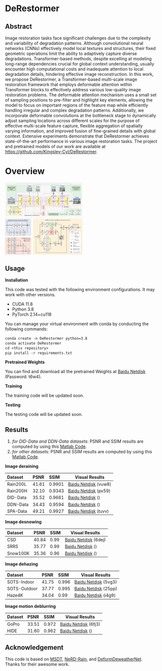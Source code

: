 # DeRestormer
## Abstract

Image restoration tasks face significant challenges due to the complexity and variability of degradation patterns. Although convolutional neural networks (CNNs) effectively model local textures and structures, their fixed geometric operations limit the ability to adaptively capture diverse degradations. Transformer-based methods, despite excelling at modeling long-range dependencies crucial for global context understanding, usually encounter high computational costs and inadequate attention to local degradation details, hindering effective image reconstruction. In this work, we propose DeRestormer, a Transformer-based multi-scale image restoration framework that employs deformable attention within Transformer blocks to effectively address various low-quality image restoration problems. The deformable attention mechanism uses a small set of sampling positions to pre-filter and highlight key elements, allowing the model to focus on important regions of the feature map while efficiently handling irregular and complex degradation patterns. Additionally, we incorporate deformable convolutions at the bottleneck stage to dynamically adjust sampling locations across different scales for the purpose of effective multi-scale feature capture, flexible aggregation of spatially varying information, and improved fusion of fine-grained details with global context. Extensive experiments demonstrate that DeRestormer achieves state-of-the-art performance in various image restoration tasks. The project and pretrained models of our work are available at https://github.com/Kingsley-Cyl/DeRestormer.

# Overview

<img src="fig/Overview.png" alt="[fig]" style="zoom: 25%;" />

## Usage

**Installation**

This code was tested with the following environment configurations. It may work with other versions.

- CUDA 11.8
- Python 3.8
- PyTorch 2.14+cu118

You can manage your virtual environment with conda by conducting the following commands: 

```shell
conda create -n DeRestormer python=3.8
conda activate DeRestormer
cd <this repository>
pip install -r requirements.txt
```

**Pretrained Weights**

You can find and download all the pretrained Weights at  [Baidu Netdisk](https://pan.baidu.com/s/16BLNtCYDTRcOQpZpTosrAQ?pwd=t6w4) (Password: t6w4).

**Training**

The training code will be updated soon.

**Testing**

The testing code will be updated soon.

## Results

1. *for DID-Data and DDN-Data datasets*: PSNR and SSIM results are computed by using this [Matlab Code]().
2. *for other datasets*: PSNR and SSIM results are computed by using this [Matlab Code]().

**Image deraining**

| **Dataset** | **PSNR** | **SSIM** | Visual Results                                               |
| :---------- | :------- | :------- | ------------------------------------------------------------ |
| Rain200L    | 41.61    | 0.9901   | [Baidu Netdisk](https://pan.baidu.com/s/1Cycy3MVwNqVN8On8hx-ayQ?pwd=vuw8) (vuw8) |
| Rain200H    | 32.10    | 0.9343   | [Baidu Netdisk](https://pan.baidu.com/s/1W4Oa9c6C4hpinHOZnTvzTA?pwd=px59) (px59) |
| DID-Data    | 35.52    | 0.9661   | [Baidu Netdisk]() ()                                         |
| DDN-Data    | 34.43    | 0.9594   | [Baidu Netdisk]() ()                                         |
| SPA-Data    | 49.21    | 0.9927   | [Baidu Netdisk](https://pan.baidu.com/s/1jNIDiHG6YXYVgXtFWfe3WQ?pwd=tvuu) (tuvv) |

**Image desnowing**

| **Dataset** | **PSNR** | **SSIM** | Visual Results                                               |
| :---------- | :------- | :------- | ------------------------------------------------------------ |
| CSD         | 40.84    | 0.99     | [Baidu Netdisk](https://pan.baidu.com/s/1SCUp9JuC-oHn2AHIYTUM0Q?pwd=6dej) (6dej) |
| SRRS        | 35.77    | 0.99     | [Baidu Netdisk]() ()                                         |
| Snow100K    | 35.36    | 0.96     | [Baidu Netdisk]() ()                                         |

**Image dehazing**

| **Dataset**  | **PSNR** | **SSIM** | Visual Results                                               |
| :----------- | :------- | :------- | ------------------------------------------------------------ |
| SOTS-Indoor  | 41.75    | 0.996    | [Baidu Netdisk](https://pan.baidu.com/s/1mXp7fGPVcnQxvIFXB1UQ_Q?pwd=5vg3) (5vg3) |
| SOTS-Outdoor | 37.77    | 0.995    | [Baidu Netdisk](https://pan.baidu.com/s/1vCbHzd8cPsaUnOHvtxdILQ?pwd=25pp) (25pp) |
| Haze4K       | 34.04    | 0.99     | [Baidu Netdisk](https://pan.baidu.com/s/1CHAenWrduCbeLUw8wsyxTA?pwd=i4g9) (i4g9) |

**Image motion deblurring**

| **Dataset** | **PSNR** | **SSIM** | Visual Results                                               |
| :---------- | :------- | :------- | ------------------------------------------------------------ |
| GoPro       | 33.51    | 0.972    | [Baidu Netdisk](https://pan.baidu.com/s/1cUG0-5jdf-NHkKFXfcE-3A?pwd=6fj3) (6fj3) |
| HIDE        | 31.60    | 0.962    | [Baidu Netdisk]() ()                                         |

## Acknowledgement

This code is based on [MSDT](https://github.com/cschenhm/MSDT), [NeRD-Rain](https://github.com/cschenxiang/NeRD-Rain), and [DeformDeweatherNet](https://github.com/IntelligentDrivingCoding/DeformDeweatherNet). Thanks for their awesome work.